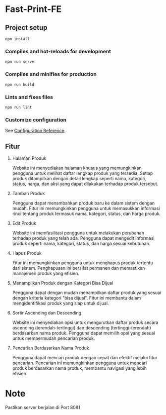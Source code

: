# Fast-Print-FE

## Project setup

```
npm install
```

### Compiles and hot-reloads for development

```
npm run serve
```

### Compiles and minifies for production

```
npm run build
```

### Lints and fixes files

```
npm run lint
```

### Customize configuration

See [Configuration Reference](https://cli.vuejs.org/config/).

## Fitur

1. Halaman Produk

   Website ini menyediakan halaman khusus yang memungkinkan pengguna untuk melihat daftar lengkap produk yang tersedia. Setiap produk ditampilkan dengan detail lengkap seperti nama, kategori, status, harga, dan aksi yang dapat dilakukan terhadap produk tersebut.

2. Tambah Produk

   Pengguna dapat menambahkan produk baru ke dalam sistem dengan mudah. Fitur ini memungkinkan pengguna untuk memasukkan informasi rinci tentang produk termasuk nama, kategori, status, dan harga produk.

3. Edit Produk

   Website ini memfasilitasi pengguna untuk melakukan perubahan terhadap produk yang telah ada. Pengguna dapat mengedit informasi produk seperti nama, kategori, status, dan harga sesuai kebutuhan.

4. Hapus Produk

   Fitur ini memungkinkan pengguna untuk menghapus produk tertentu dari sistem. Penghapusan ini bersifat permanen dan memastikan manajemen produk yang efisien.

5. Menampilkan Produk dengan Kategori Bisa Dijual

   Pengguna dapat dengan mudah menampilkan daftar produk yang sesuai dengan kriteria kategori "bisa dijual". Fitur ini membantu dalam mengidentifikasi produk yang siap untuk dijual.

6. Sortir Ascending dan Descending

   Website ini menyediakan opsi untuk mengurutkan daftar produk secara ascending (terendah-tertinggi) dan descending (tertinggi-terendah) berdasarkan nama produk. Pengguna dapat memilih opsi yang sesuai untuk mempermudah pencarian produk.

7. Pencarian Berdasarkan Nama Produk

   Pengguna dapat mencari produk dengan cepat dan efektif melalui fitur pencarian. Pencarian ini memungkinkan pengguna untuk mencari produk berdasarkan nama produk, membantu navigasi yang lebih efisien.

# Note

Pastikan server berjalan di Port 8081
